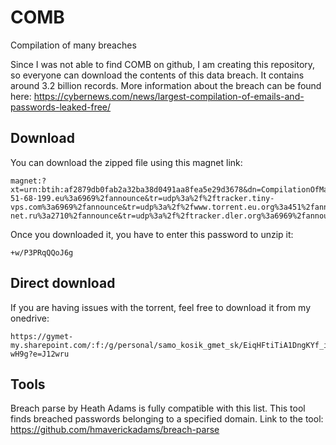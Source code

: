 # COMB
Compilation of many breaches

Since I was not able to find COMB on github, I am creating this repository, so everyone can download the contents of this data breach.
It contains around 3.2 billion records.
More information about the breach can be found here: https://cybernews.com/news/largest-compilation-of-emails-and-passwords-leaked-free/

## Download
You can download the zipped file using this magnet link:
```
magnet:?xt=urn:btih:af2879db0fab2a32ba38d0491aa8fea5e29d3678&dn=CompilationOfManyBreaches.7z&tr=udp%3a%2f%2ftracker.opentrackr.org%3a1337%2fannounce&tr=udp%3a%2f%2ftracker.internetwarriors.net%3a1337%2fannounce&tr=udp%3a%2f%2fexodus.desync.com%3a6969%2fannounce&tr=udp%3a%2f%2ftracker.cyberia.is%3a6969%2fannounce&tr=http%3a%2f%2fexplodie.org%3a6969%2fannounce&tr=udp%3a%2f%2fopentracker.i2p.rocks%3a6969%2fannounce&tr=udp%3a%2f%2f47.ip-51-68-199.eu%3a6969%2fannounce&tr=udp%3a%2f%2ftracker.tiny-vps.com%3a6969%2fannounce&tr=udp%3a%2f%2fwww.torrent.eu.org%3a451%2fannounce&tr=udp%3a%2f%2ftracker.torrent.eu.org%3a451%2fannounce&tr=udp%3a%2f%2fopen.stealth.si%3a80%2fannounce&tr=udp%3a%2f%2ftracker.ds.is%3a6969%2fannounce&tr=udp%3a%2f%2fretracker.lanta-net.ru%3a2710%2fannounce&tr=udp%3a%2f%2ftracker.dler.org%3a6969%2fannounce&tr=udp%3a%2f%2fipv4.tracker.harry.lu%3a80%2fannounce&tr=http%3a%2f%2frt.tace.ru%3a80%2fannounce&tr=udp%3a%2f%2fvalakas.rollo.dnsabr.com%3a2710%2fannounce&tr=udp%3a%2f%2fopentor.org%3a2710%2fannounce
```
Once you downloaded it, you have to enter this password to unzip it:
```
+w/P3PRqQQoJ6g
```
## Direct download
If you are having issues with the torrent, feel free to download it from my onedrive:
```
https://gymet-my.sharepoint.com/:f:/g/personal/samo_kosik_gmet_sk/EiqHFtiTiA1DngKYf_iQoLABtoEszuyHHz6rWM9ye-wH9g?e=J12wru
```
## Tools
Breach parse by Heath Adams is fully compatible with this list. This tool finds breached passwords belonging to a specified domain.
Link to the tool: https://github.com/hmaverickadams/breach-parse
